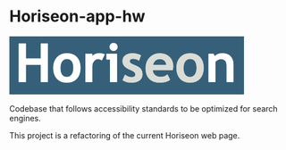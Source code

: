# Horiseon-app-hw
![](assets/images/horiseon.png)

Codebase that follows accessibility standards to be optimized for search engines.

This project is a refactoring of the current Horiseon web page. 